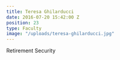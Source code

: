 ```yaml
---
title: Teresa Ghilarducci
date: 2016-07-20 15:42:00 Z
position: 23
type: Faculty
image: "/uploads/teresa-ghilarducci.jpg"
---
```


Retirement Security
